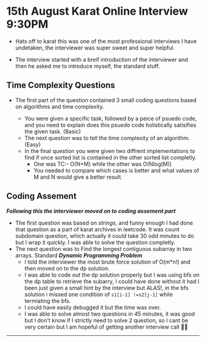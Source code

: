 # 15th August Karat Online Interview 9:30PM

- Hats off to karat this was one of the most professional interviews I have undetaken, the interviewer was super sweet and super helpful.

- The interview started with a breif introduction of the interviewer and then he asked me to introduce myself, the standard stuff.

## Time Complexity Questions

- The first part of the question contained 3 small coding questions based on algorithms and time complexity.

  - You were given a specific task, followed by a peice of psuedo code, and you need to explain does this psuedo code holistically satisifies the given task. (Basic)
  - The next question was to tell the time complexity of an algorithm. (Easy)
  - In the final question you were given two diffrent implementations to find if once sorted list is contained in the other sorted list completly.
    - One was TC:- O(N+M) while the other was O(Nlog(M))
    - You needed to compare which cases is better and what values of M and N would give a better result.

## Coding Assement

**_Following this the interviewer moved on to coding assement part_**

- The first question was based on _strings_, and funny enough I had done that question as a part of karat archives in leetcode. It was count subdomain question, which actually it could take 30 odd minutes to do but I wrap it quickly.
  I was able to solve the question completly.
- The next question was to Find the longest contiguous subarray in two arrays. Standard **_Dynamic Programming Problem_**
  - I told the interviewer the most brute force solution of O(m\*n!) and then moved on to the dp solution.
  - I was able to code out the dp solution properly but I was using bfs on the dp table to retrieve the subarry, I could have done without it had I been just given a small hint by the interview but ALAS!, in the bfs solution i missed one condition of `s1[i-1] !=s2[j-1]` while termiating the bfs.
  - I could have easily debugged it but the time was over.
  - I was able to solve almost two questions in 45 minutes, it was good but I don't know if I strictly need to solve 2 question, so I cant be very certain but I am hopeful of getting another interview call 🤞🏻

---
